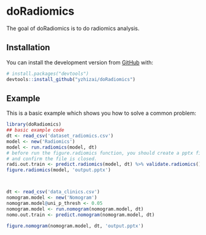 
<!-- README.md is generated from README.Rmd. Please edit that file -->

# doRadiomics

<!-- badges: start -->

<!-- badges: end -->

The goal of doRadiomics is to do radiomics analysis.

## Installation

You can install the development version from
[GitHub](https://github.com/) with:

``` r
# install.packages("devtools")
devtools::install_github("yzhizai/doRadiomics")
```

## Example

This is a basic example which shows you how to solve a common problem:

``` r
library(doRadiomics)
## basic example code
dt <- read_csv('dataset_radiomics.csv')
model <- new('Radiomics')
model <- run.radiomics(model, dt)
# before run the figure.radiomics function, you should create a pptx file at first,
# and confirm the file is closed.
radi.out.train <- predict.radiomics(model, dt) %>% validate.radiomics()
figure.radiomics(model, 'output.pptx')



dt <- read_csv('data_clinics.csv')
nomogram.model <- new('Nomogram')
nomogram.model@uni_p_thresh <- 0.05
nomogram.model <- run.nomogram(nomogram.model, dt)
nomo.out.train <- predict.nomogram(nomogram.model, dt)

figure.nomogram(nomogram.model, dt, 'output.pptx')
```
